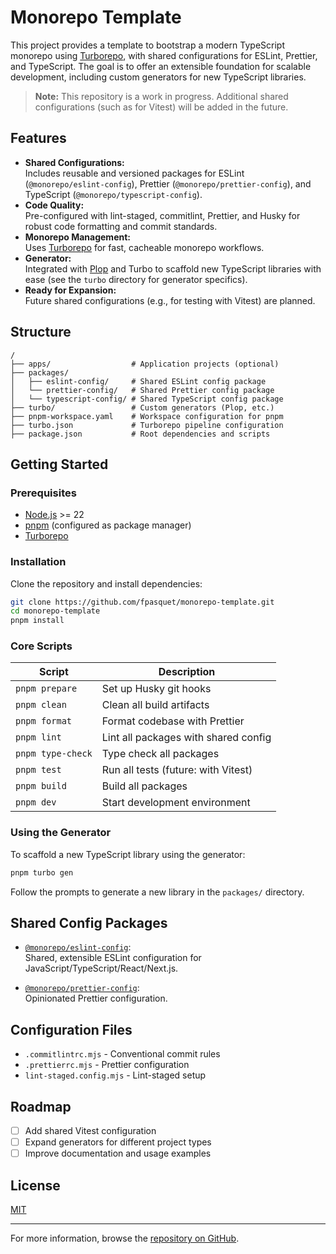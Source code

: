 # Monorepo Template

This project provides a template to bootstrap a modern TypeScript monorepo using [Turborepo](https://turbo.build/), with shared configurations for ESLint, Prettier, and TypeScript. The goal is to offer an extensible foundation for scalable development, including custom generators for new TypeScript libraries.

> **Note:** This repository is a work in progress. Additional shared configurations (such as for Vitest) will be added in the future.

## Features

- **Shared Configurations:**  
  Includes reusable and versioned packages for ESLint (`@monorepo/eslint-config`), Prettier (`@monorepo/prettier-config`), and TypeScript (`@monorepo/typescript-config`).
- **Code Quality:**  
  Pre-configured with lint-staged, commitlint, Prettier, and Husky for robust code formatting and commit standards.
- **Monorepo Management:**  
  Uses [Turborepo](https://turbo.build/) for fast, cacheable monorepo workflows.
- **Generator:**  
  Integrated with [Plop](https://plopjs.com/) and Turbo to scaffold new TypeScript libraries with ease (see the `turbo` directory for generator specifics).
- **Ready for Expansion:**  
  Future shared configurations (e.g., for testing with Vitest) are planned.

## Structure

```text
/
├── apps/                  # Application projects (optional)
├── packages/
│   ├── eslint-config/     # Shared ESLint config package
│   └── prettier-config/   # Shared Prettier config package
│   └── typescript-config/ # Shared TypeScript config package
├── turbo/                 # Custom generators (Plop, etc.)
├── pnpm-workspace.yaml    # Workspace configuration for pnpm
├── turbo.json             # Turborepo pipeline configuration
├── package.json           # Root dependencies and scripts
```

## Getting Started

### Prerequisites

- [Node.js](https://nodejs.org/) >= 22
- [pnpm](https://pnpm.io/) (configured as package manager)
- [Turborepo](https://turbo.build/)

### Installation

Clone the repository and install dependencies:

```sh
git clone https://github.com/fpasquet/monorepo-template.git
cd monorepo-template
pnpm install
```

### Core Scripts

| Script            | Description                          |
| ----------------- | ------------------------------------ |
| `pnpm prepare`    | Set up Husky git hooks               |
| `pnpm clean`      | Clean all build artifacts            |
| `pnpm format`     | Format codebase with Prettier        |
| `pnpm lint`       | Lint all packages with shared config |
| `pnpm type-check` | Type check all packages              |
| `pnpm test`       | Run all tests (future: with Vitest)  |
| `pnpm build`      | Build all packages                   |
| `pnpm dev`        | Start development environment        |

### Using the Generator

To scaffold a new TypeScript library using the generator:

```sh
pnpm turbo gen
```

Follow the prompts to generate a new library in the `packages/` directory.

## Shared Config Packages

- [`@monorepo/eslint-config`](./packages/eslint-config):  
  Shared, extensible ESLint configuration for JavaScript/TypeScript/React/Next.js.

- [`@monorepo/prettier-config`](./packages/prettier-config):  
  Opinionated Prettier configuration.

## Configuration Files

- `.commitlintrc.mjs` - Conventional commit rules
- `.prettierrc.mjs` - Prettier configuration
- `lint-staged.config.mjs` - Lint-staged setup

## Roadmap

- [ ] Add shared Vitest configuration
- [ ] Expand generators for different project types
- [ ] Improve documentation and usage examples

## License

[MIT](LICENSE)

---

For more information, browse the [repository on GitHub](https://github.com/fpasquet/monorepo-template).
